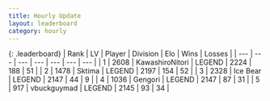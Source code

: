 ```yaml
---
title: Hourly Update
layout: leaderboard
category: hourly
---
```


{: .leaderboard}
| Rank | LV | Player | Division | Elo | Wins | Losses |
| --- | --- | --- | --- | --- | --- | --- |
| <span data-change="0">1</span> | 2608 | <span title="ID: 164871">KawashiroNitori</span> | LEGEND | <span data-change="0">2224</span> | <span data-change="0">188</span> | <span data-change="0">51</span> |
| <span data-change="0">2</span> | 1478 | <span title="ID: 353063">Sktima</span> | LEGEND | <span data-change="7">2197</span> | <span data-change="4">154</span> | <span data-change="1">52</span> |
| <span data-change="0">3</span> | 2328 | <span title="ID: 417840">Ice Bear</span> | LEGEND | <span data-change="0">2147</span> | <span data-change="0">44</span> | <span data-change="0">9</span> |
| <span data-change="0">4</span> | 1036 | <span title="ID: 294236">Gengori</span> | LEGEND | <span data-change="0">2147</span> | <span data-change="0">87</span> | <span data-change="0">31</span> |
| <span data-change="0">5</span> | 917 | <span title="ID: 418052">vbuckguymad</span> | LEGEND | <span data-change="0">2145</span> | <span data-change="0">93</span> | <span data-change="0">34</span> |